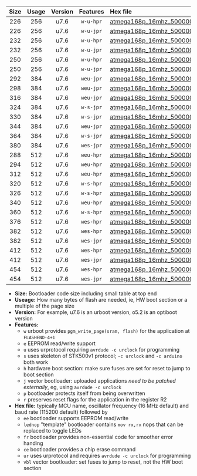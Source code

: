 |Size|Usage|Version|Features|Hex file|
|:-:|:-:|:-:|:-:|:--|
|226|256|u7.6|`w-u-hpr`|[atmega168p_16mhz_500000bps_ur.hex](https://raw.githubusercontent.com/stefanrueger/urboot/main//atmega168p_16mhz_500000bps_ur.hex)|
|226|256|u7.6|`w-u-jpr`|[atmega168p_16mhz_500000bps_ur_vbl.hex](https://raw.githubusercontent.com/stefanrueger/urboot/main//atmega168p_16mhz_500000bps_ur_vbl.hex)|
|232|256|u7.6|`w-u-hpr`|[atmega168p_16mhz_500000bps_lednop_ur.hex](https://raw.githubusercontent.com/stefanrueger/urboot/main//atmega168p_16mhz_500000bps_lednop_ur.hex)|
|232|256|u7.6|`w-u-jpr`|[atmega168p_16mhz_500000bps_lednop_ur_vbl.hex](https://raw.githubusercontent.com/stefanrueger/urboot/main//atmega168p_16mhz_500000bps_lednop_ur_vbl.hex)|
|250|256|u7.6|`w-u-hpr`|[atmega168p_16mhz_500000bps_lednop_fr_ur.hex](https://raw.githubusercontent.com/stefanrueger/urboot/main//atmega168p_16mhz_500000bps_lednop_fr_ur.hex)|
|250|256|u7.6|`w-u-jpr`|[atmega168p_16mhz_500000bps_lednop_fr_ur_vbl.hex](https://raw.githubusercontent.com/stefanrueger/urboot/main//atmega168p_16mhz_500000bps_lednop_fr_ur_vbl.hex)|
|292|384|u7.6|`weu-jpr`|[atmega168p_16mhz_500000bps_ee_ur_vbl.hex](https://raw.githubusercontent.com/stefanrueger/urboot/main//atmega168p_16mhz_500000bps_ee_ur_vbl.hex)|
|298|384|u7.6|`weu-jpr`|[atmega168p_16mhz_500000bps_ee_lednop_ur_vbl.hex](https://raw.githubusercontent.com/stefanrueger/urboot/main//atmega168p_16mhz_500000bps_ee_lednop_ur_vbl.hex)|
|316|384|u7.6|`weu-jpr`|[atmega168p_16mhz_500000bps_ee_lednop_fr_ur_vbl.hex](https://raw.githubusercontent.com/stefanrueger/urboot/main//atmega168p_16mhz_500000bps_ee_lednop_fr_ur_vbl.hex)|
|324|384|u7.6|`w-s-jpr`|[atmega168p_16mhz_500000bps_vbl.hex](https://raw.githubusercontent.com/stefanrueger/urboot/main//atmega168p_16mhz_500000bps_vbl.hex)|
|330|384|u7.6|`w-s-jpr`|[atmega168p_16mhz_500000bps_lednop_vbl.hex](https://raw.githubusercontent.com/stefanrueger/urboot/main//atmega168p_16mhz_500000bps_lednop_vbl.hex)|
|344|384|u7.6|`weu-jpr`|[atmega168p_16mhz_500000bps_ee_lednop_fr_ce_ur_vbl.hex](https://raw.githubusercontent.com/stefanrueger/urboot/main//atmega168p_16mhz_500000bps_ee_lednop_fr_ce_ur_vbl.hex)|
|364|384|u7.6|`w-s-jpr`|[atmega168p_16mhz_500000bps_lednop_fr_vbl.hex](https://raw.githubusercontent.com/stefanrueger/urboot/main//atmega168p_16mhz_500000bps_lednop_fr_vbl.hex)|
|380|384|u7.6|`wes-jpr`|[atmega168p_16mhz_500000bps_ee_vbl.hex](https://raw.githubusercontent.com/stefanrueger/urboot/main//atmega168p_16mhz_500000bps_ee_vbl.hex)|
|288|512|u7.6|`weu-hpr`|[atmega168p_16mhz_500000bps_ee_ur.hex](https://raw.githubusercontent.com/stefanrueger/urboot/main//atmega168p_16mhz_500000bps_ee_ur.hex)|
|294|512|u7.6|`weu-hpr`|[atmega168p_16mhz_500000bps_ee_lednop_ur.hex](https://raw.githubusercontent.com/stefanrueger/urboot/main//atmega168p_16mhz_500000bps_ee_lednop_ur.hex)|
|312|512|u7.6|`weu-hpr`|[atmega168p_16mhz_500000bps_ee_lednop_fr_ur.hex](https://raw.githubusercontent.com/stefanrueger/urboot/main//atmega168p_16mhz_500000bps_ee_lednop_fr_ur.hex)|
|320|512|u7.6|`w-s-hpr`|[atmega168p_16mhz_500000bps.hex](https://raw.githubusercontent.com/stefanrueger/urboot/main//atmega168p_16mhz_500000bps.hex)|
|326|512|u7.6|`w-s-hpr`|[atmega168p_16mhz_500000bps_lednop.hex](https://raw.githubusercontent.com/stefanrueger/urboot/main//atmega168p_16mhz_500000bps_lednop.hex)|
|340|512|u7.6|`weu-hpr`|[atmega168p_16mhz_500000bps_ee_lednop_fr_ce_ur.hex](https://raw.githubusercontent.com/stefanrueger/urboot/main//atmega168p_16mhz_500000bps_ee_lednop_fr_ce_ur.hex)|
|360|512|u7.6|`w-s-hpr`|[atmega168p_16mhz_500000bps_lednop_fr.hex](https://raw.githubusercontent.com/stefanrueger/urboot/main//atmega168p_16mhz_500000bps_lednop_fr.hex)|
|376|512|u7.6|`wes-hpr`|[atmega168p_16mhz_500000bps_ee.hex](https://raw.githubusercontent.com/stefanrueger/urboot/main//atmega168p_16mhz_500000bps_ee.hex)|
|382|512|u7.6|`wes-hpr`|[atmega168p_16mhz_500000bps_ee_lednop.hex](https://raw.githubusercontent.com/stefanrueger/urboot/main//atmega168p_16mhz_500000bps_ee_lednop.hex)|
|382|512|u7.6|`wes-jpr`|[atmega168p_16mhz_500000bps_ee_lednop_vbl.hex](https://raw.githubusercontent.com/stefanrueger/urboot/main//atmega168p_16mhz_500000bps_ee_lednop_vbl.hex)|
|412|512|u7.6|`wes-hpr`|[atmega168p_16mhz_500000bps_ee_lednop_fr.hex](https://raw.githubusercontent.com/stefanrueger/urboot/main//atmega168p_16mhz_500000bps_ee_lednop_fr.hex)|
|412|512|u7.6|`wes-jpr`|[atmega168p_16mhz_500000bps_ee_lednop_fr_vbl.hex](https://raw.githubusercontent.com/stefanrueger/urboot/main//atmega168p_16mhz_500000bps_ee_lednop_fr_vbl.hex)|
|454|512|u7.6|`wes-hpr`|[atmega168p_16mhz_500000bps_ee_lednop_fr_ce.hex](https://raw.githubusercontent.com/stefanrueger/urboot/main//atmega168p_16mhz_500000bps_ee_lednop_fr_ce.hex)|
|454|512|u7.6|`wes-jpr`|[atmega168p_16mhz_500000bps_ee_lednop_fr_ce_vbl.hex](https://raw.githubusercontent.com/stefanrueger/urboot/main//atmega168p_16mhz_500000bps_ee_lednop_fr_ce_vbl.hex)|

- **Size:** Bootloader code size including small table at top end
- **Useage:** How many bytes of flash are needed, ie, HW boot section or a multiple of the page size
- **Version:** For example, u7.6 is an urboot version, o5.2 is an optiboot version
- **Features:**
  + `w` urboot provides `pgm_write_page(sram, flash)` for the application at `FLASHEND-4+1`
  + `e` EEPROM read/write support
  + `u` uses urprotocol requiring `avrdude -c urclock` for programming
  + `s` uses skeleton of STK500v1 protocol; `-c urclock` and `-c arduino` both work
  + `h` hardware boot section: make sure fuses are set for reset to jump to boot section
  + `j` vector bootloader: uploaded applications *need to be patched externally*, eg, using `avrdude -c urclock`
  + `p` bootloader protects itself from being overwritten
  + `r` preserves reset flags for the application in the register R2
- **Hex file:** typically MCU name, oscillator frequency (16 MHz default) and baud rate (115200 default) followed by
  + `ee` bootloader supports EEPROM read/write
  + `lednop` "template" bootloader contains `mov rx,rx` nops that can be replaced to toggle LEDs
  + `fr` bootloader provides non-essential code for smoother error handing
  + `ce` bootloader provides a chip erase command
  + `ur` uses urprotocol and requires `avrdude -c urclock` for programming
  + `vbl` vector bootloader: set fuses to jump to reset, not the HW boot section
